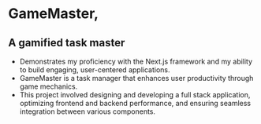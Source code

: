 # GameMaster, 
## A gamified task master
- Demonstrates my proficiency with the Next.js framework and my ability to build engaging, user-centered applications. 
- GameMaster is a task manager that enhances user productivity through game mechanics. 
- This project involved designing and developing a full stack application, optimizing frontend and backend performance, and ensuring seamless integration between various components.

